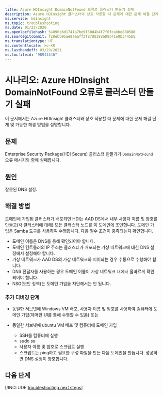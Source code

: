 ```yaml
---
title: Azure HDInsight DomainNotFound 오류로 클러스터 만들기 실패
description: Azure HDInsight 클러스터와 상호 작용할 때 문제에 대한 문제 해결 단계 및 가능한 해결 방법입니다.
ms.service: hdinsight
ms.topic: troubleshooting
ms.date: 01/23/2020
ms.openlocfilehash: 54096e6d1741a7be9f50d4b4f7f0fcabbe880588
ms.sourcegitcommit: f28ebb95ae9aaaff3f87d8388a09b41e0b3445b5
ms.translationtype: HT
ms.contentlocale: ko-KR
ms.lasthandoff: 03/29/2021
ms.locfileid: "98943346"
---
```

# <a name="scenario-cluster-creation-fails-with-domainnotfound-error-in-azure-hdinsight"></a>시나리오: Azure HDInsight DomainNotFound 오류로 클러스터 만들기 실패

이 문서에서는 Azure HDInsight 클러스터와 상호 작용할 때 문제에 대한 문제 해결 단계 및 가능한 해결 방법을 설명합니다.

## <a name="issue"></a>문제

Enterprise Security Package(HDI Secure) 클러스터 만들기가 `DomainNotFound` 오류 메시지와 함께 실패합니다.

## <a name="cause"></a>원인

잘못된 DNS 설정.

## <a name="resolution"></a>해결 방법

도메인에 가입된 클러스터가 배포되면 HDI는 AAD DS에서 내부 사용자 이름 및 암호를 만들고(각 클러스터에 대해) 모든 클러스터 노드를 이 도메인에 조인합니다. 도메인 가입은 Samba 도구를 사용하여 수행됩니다. 다음 필수 조건이 충족되는지 확인합니다.

* 도메인 이름은 DNS를 통해 확인되어야 합니다.
* 도메인 컨트롤러의 IP 주소는 클러스터가 배포되는 가상 네트워크에 대한 DNS 설정에서 설정해야 합니다.
* 가상 네트워크가 AAD DS의 가상 네트워크와 피어되는 경우 수동으로 수행해야 합니다.
* DNS 전달자를 사용하는 경우 도메인 이름이 가상 네트워크 내에서 올바르게 확인되어야 합니다.
* NSG(보안 정책)는 도메인 가입을 차단해서는 안 됩니다.

### <a name="additional-debugging-steps"></a>추가 디버깅 단계

* 동일한 서브넷에 Windows VM 배포, 사용자 이름 및 암호를 사용하여 컴퓨터에 도메인 가입(제어판 UI를 통해 수행할 수 있음) 또는

* 동일한 서브넷에 ubuntu VM 배포 및 컴퓨터에 도메인 가입
  * SSH를 컴퓨터에 실행
  * sudo su
  * 사용자 이름 및 암호로 스크립트 실행
  * 스크립트는 ping하고 필요한 구성 파일을 만든 다음 도메인을 만듭니다. 성공하면 DNS 설정이 양호합니다.

## <a name="next-steps"></a>다음 단계

[!INCLUDE [troubleshooting next steps](../../../includes/hdinsight-troubleshooting-next-steps.md)]